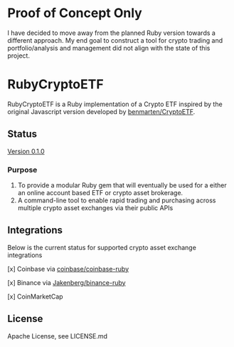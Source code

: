 # Proof of Concept Only

I have decided to move away from the planned Ruby version towards a different approach.
My end goal to construct a tool for crypto trading and portfolio/analysis and management did not align with the state of this project.

# RubyCryptoETF

RubyCryptoETF is a Ruby implementation of a Crypto ETF inspired by the original
Javascript version developed by [benmarten/CryptoETF].

## Status
[Version 0.1.0]

### Purpose

1. To provide a modular Ruby gem that will eventually be used for a either an online account based ETF or crypto asset brokerage.
2. A command-line tool to enable rapid trading and purchasing across multiple crypto asset exchanges via their public APIs

## Integrations

Below is the current status for supported crypto asset exchange integrations

[x] Coinbase via [coinbase/coinbase-ruby]

[x] Binance via [Jakenberg/binance-ruby]

[x] CoinMarketCap

## License
Apache License, see LICENSE.md

[benmarten/CryptoETF]: https://github.com/benmarten/CryptoETF
[coinbase/coinbase-ruby]: https://github.com/coinbase/coinbase-ruby
[Jakenberg/binance-ruby]: https://github.com/Jakenberg/binance-ruby
[Version 0.1.0]: https://github.com/taywils/RubyCryptoETF/tree/0.1.0-branch

